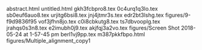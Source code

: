 abstract.html
untitled.html
gkh3fcbpro8.tex
0c4urq1q3lo.tex
sb0euf6auo8.tex
urjitg6bsi8.tex
jnj4jtmr3s.tex
edr2bt3lshg.tex
figures/9-f9d9836f95
vof3jfhn8jo.tex
c0i8cbkutg8.tex
ts7dbvooplg.tex
jrahqs0s3n8.tex
e2imubh0j9.tex
akjfqj3a2vo.tex
figures/Screen Shot 2018-05-24 at 1-57-45 pm
berl1vj9pp.tex
m387pkkfbpo.html
figures/Multiple_alignment_copy1
